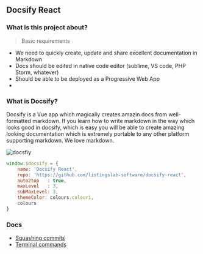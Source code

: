 ## Docsify React

### What is this project about?

> Basic requirements

- We need to quickly create, update and share excellent documentation in Markdown 
- Docs should be edited in native code editor (sublime, VS code, PHP Storm, whatever)
- Should be able to be deployed as a Progressive Web App
- 

### What is Docsify?

Docsify is a Vue app which magically creates amazin docs from well-formatted markdown. 
If you learn how to write markdown in the way which looks good in docsify, which is easy 
you will be able to create amazing looking documentation which is extremely portable to 
any other platform supporting markdown. We love markdown.

![docsfiy](https://firebasestorage.googleapis.com/v0/b/docsify-react.appspot.com/o/docsify.jpg?alt=media&token=c1c0524c-8fbe-431a-9fdb-5a3c5b038313)

```javascript
window.$docsify = {
    name: 'Docsify React',
    repo: 'https://github.com/listingslab-software/docsify-react',
    auto2top   : true,
    maxLevel   : 3, 
    subMaxLevel: 3,
    themeColor: colours.colour1,
    colours
}
```

### Docs 
- [Squashing commits](./md/git_rebase_interactive.md)
- [Terminal commands](./md/terminal_commands.md)